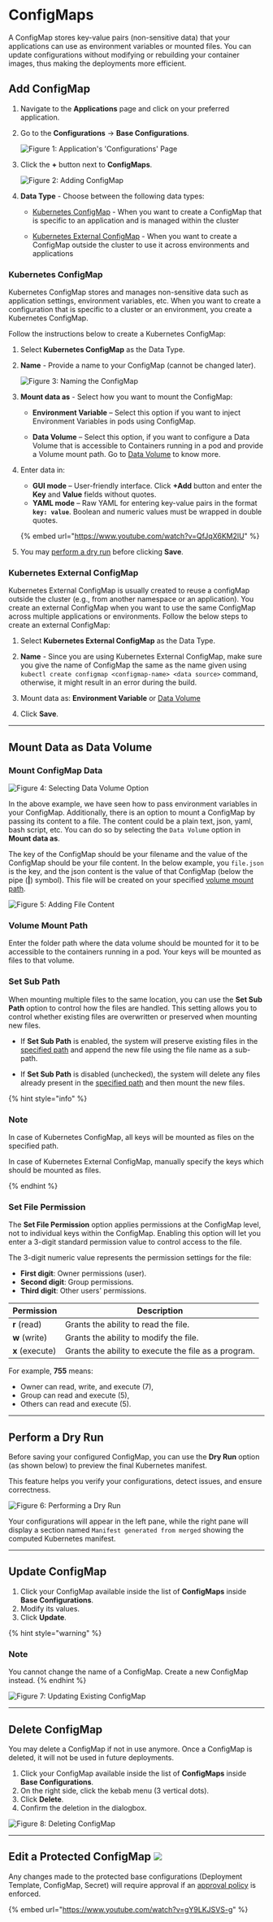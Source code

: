 # ConfigMaps

A ConfigMap stores key-value pairs (non-sensitive data) that your applications can use as environment variables or mounted files. You can update configurations without modifying or rebuilding your container images, thus making the deployments more efficient.

## Add ConfigMap

1. Navigate to the **Applications** page and click on your preferred application. 

2. Go to the **Configurations** → **Base Configurations**.

    ![Figure 1: Application's 'Configurations' Page](https://devtron-public-asset.s3.us-east-2.amazonaws.com/images/creating-application/config-maps/appconfig-page.jpg)

3. Click the **+** button next to **ConfigMaps**.

    ![Figure 2: Adding ConfigMap](https://devtron-public-asset.s3.us-east-2.amazonaws.com/images/creating-application/config-maps/config-map.jpg)

4. **Data Type** - Choose between the following data types:

    * [Kubernetes ConfigMap](#kubernetes-configmap) - When you want to create a ConfigMap that is specific to an application and is managed within the cluster

    * [Kubernetes External ConfigMap](#kubernetes-external-configmap) - When you want to create a ConfigMap outside the cluster to use it across environments and applications

### Kubernetes ConfigMap

Kubernetes ConfigMap stores and manages non-sensitive data such as application settings, environment variables, etc. When you want to create a configuration that is specific to a cluster or an environment, you create a Kubernetes ConfigMap. 

Follow the instructions below to create a Kubernetes ConfigMap:

1. Select **Kubernetes ConfigMap** as the Data Type.

2. **Name** - Provide a name to your ConfigMap (cannot be changed later).

    ![Figure 3: Naming the ConfigMap](https://devtron-public-asset.s3.us-east-2.amazonaws.com/images/creating-application/config-maps/created-configmap.gif)

3. **Mount data as** - Select how you want to mount the ConfigMap:

    * **Environment Variable** – Select this option if you want to inject Environment Variables in pods using ConfigMap.

    * **Data Volume** – Select this option, if you want to configure a Data Volume that is accessible to Containers running in a pod and provide a Volume mount path. Go to [Data Volume](#mount-data-as-data-volume) to know more.

4. Enter data in:
   * **GUI mode** – User-friendly interface. Click **+Add** button and enter the **Key** and **Value** fields without quotes. 
   * **YAML mode** – Raw YAML for entering key-value pairs in the format **`key: value`**. Boolean and numeric values must be wrapped in double quotes.

   {% embed url="https://www.youtube.com/watch?v=QfJqX6KM2lU" %}

5. You may [perform a dry run](#perform-a-dry-run) before clicking **Save**.


### Kubernetes External ConfigMap

Kubernetes External ConfigMap is usually created to reuse a configMap outside the cluster (e.g., from another namespace or an application). You create an external ConfigMap when you want to use the same ConfigMap across multiple applications or environments. Follow the below steps to create an external ConfigMap:

1. Select **Kubernetes External ConfigMap** as the Data Type.

2. **Name** - Since you are using Kubernetes External ConfigMap, make sure you give the name of ConfigMap the same as the name given using `kubectl create configmap <configmap-name> <data source>` command, otherwise, it might result in an error during the build.

3. Mount data as: **Environment Variable** or [Data Volume](#mount-data-as-data-volume)

4. Click **Save**.

---

## Mount Data as Data Volume

### Mount ConfigMap Data

![Figure 4: Selecting Data Volume Option](https://devtron-public-asset.s3.us-east-2.amazonaws.com/images/creating-application/config-maps/cm-data-volume.jpg)

In the above example, we have seen how to pass environment variables in your ConfigMap. Additionally, there is an option to mount a ConfigMap by passing its content to a file. The content could be a plain text, json, yaml, bash script, etc. You can do so by selecting the `Data Volume` option in **Mount data as**.

The key of the ConfigMap should be your filename and the value of the ConfigMap should be your file content. In the below example, you `file.json` is the key, and the json content is the value of that ConfigMap (below the pipe (**|**) symbol). This file will be created on your specified [volume mount path](#volume-mount-path).

![Figure 5: Adding File Content](https://devtron-public-asset.s3.us-east-2.amazonaws.com/images/creating-application/config-maps/filecontent-cm.jpg)

### Volume Mount Path

Enter the folder path where the data volume should be mounted for it to be accessible to the containers running in a pod. Your keys will be mounted as files to that volume.

### Set Sub Path

When mounting multiple files to the same location, you can use the **Set Sub Path** option to control how the files are handled. This setting allows you to control whether existing files are overwritten or preserved when mounting new files.

* If **Set Sub Path** is enabled, the system will preserve existing files in the [specified path](#volume-mount-path) and append the new file using the file name as a sub-path.

* If **Set Sub Path** is disabled (unchecked), the system will delete any files already present in the [specified path](#volume-mount-path) and then mount the new files.

{% hint style="info" %}

### Note

In case of Kubernetes ConfigMap, all keys will be mounted as files on the specified path.

In case of Kubernetes External ConfigMap, manually specify the keys which should be mounted as files.

{% endhint %}


### Set File Permission

The **Set File Permission** option applies permissions at the ConfigMap level, not to individual keys within the ConfigMap. Enabling this option will let you enter a 3-digit standard permission value to control access to the file.

The 3-digit numeric value represents the permission settings for the file:

* **First digit**: Owner permissions (user).
* **Second digit**: Group permissions.
* **Third digit**: Other users' permissions.

| **Permission** | **Description**                                |
|----------------|------------------------------------------------|
| **r** (read)   | Grants the ability to read the file.           |
| **w** (write)  | Grants the ability to modify the file.         |
| **x** (execute)| Grants the ability to execute the file as a program. |

For example, **755** means:
* Owner can read, write, and execute (7),
* Group can read and execute (5),
* Others can read and execute (5).

---

## Perform a Dry Run

Before saving your configured ConfigMap, you can use the **Dry Run** option (as shown below) to preview the final Kubernetes manifest.

This feature helps you verify your configurations, detect issues, and ensure correctness.

![Figure 6: Performing a Dry Run](https://devtron-public-asset.s3.us-east-2.amazonaws.com/images/creating-application/config-maps/dry-run-cm.gif)

Your configurations will appear in the left pane, while the right pane will display a section named `Manifest generated from merged` showing the computed Kubernetes manifest.

---

## Update ConfigMap

1. Click your ConfigMap available inside the list of **ConfigMaps** inside **Base Configurations**.
2. Modify its values.
3. Click **Update**.

{% hint style="warning" %}
### Note
You cannot change the name of a ConfigMap. Create a new ConfigMap instead.
{% endhint %}

![Figure 7: Updating Existing ConfigMap](https://devtron-public-asset.s3.us-east-2.amazonaws.com/images/creating-application/config-maps/update_configmap.jpg)

---

## Delete ConfigMap

You may delete a ConfigMap if not in use anymore. Once a ConfigMap is deleted, it will not be used in future deployments.

1. Click your ConfigMap available inside the list of **ConfigMaps** inside **Base Configurations**.
2. On the right side, click the kebab menu (3 vertical dots).
3. Click **Delete**.
4. Confirm the deletion in the dialogbox.

![Figure 8: Deleting ConfigMap](https://devtron-public-asset.s3.us-east-2.amazonaws.com/images/creating-application/config-maps/delete_configmap.jpg)

---

## Edit a Protected ConfigMap [![](https://devtron-public-asset.s3.us-east-2.amazonaws.com/images/elements/EnterpriseTag.svg)](https://devtron.ai/pricing)

Any changes made to the protected base configurations (Deployment Template, ConfigMap, Secret) will require approval if an [approval policy](../../../user-guide/global-configurations/approval-policy.md) is enforced.

{% embed url="https://www.youtube.com/watch?v=gY9LKJSVS-g" %}
